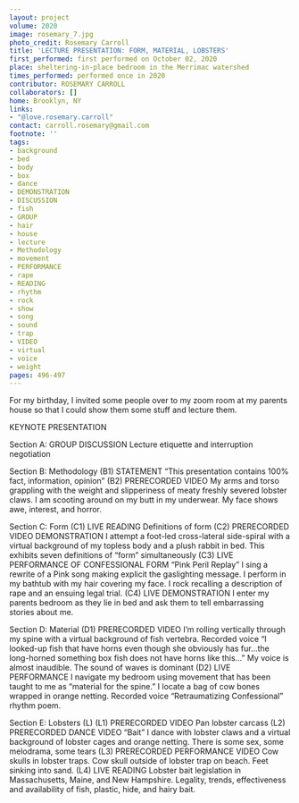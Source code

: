 ```yaml
---
layout: project
volume: 2020
image: rosemary_7.jpg
photo_credit: Rosemary Carroll
title: 'LECTURE PRESENTATION: FORM, MATERIAL, LOBSTERS'
first_performed: first performed on October 02, 2020
place: sheltering-in-place bedroom in the Merrimac watershed
times_performed: performed once in 2020
contributor: ROSEMARY CARROLL
collaborators: []
home: Brooklyn, NY
links:
- "@love.rosemary.carroll"
contact: carroll.rosemary@gmail.com
footnote: ''
tags:
- background
- bed
- body
- box
- dance
- DEMONSTRATION
- DISCUSSION
- fish
- GROUP
- hair
- house
- lecture
- Methodology
- movement
- PERFORMANCE
- rape
- READING
- rhythm
- rock
- show
- song
- sound
- trap
- VIDEO
- virtual
- voice
- weight
pages: 496-497
---
```



For my birthday, I invited some people over to my zoom room at my parents house so that I could show them some stuff and lecture them.

KEYNOTE PRESENTATION

Section A:  GROUP DISCUSSION    Lecture etiquette and interruption negotiation

Section B: Methodology  (B1)  STATEMENT    “This presentation contains 100% fact, information, opinion”    (B2)  PRERECORDED VIDEO    My arms and torso grappling with the weight and slipperiness of meaty freshly severed lobster claws. I am scooting around on my butt in my underwear. My face shows awe, interest, and horror. 

Section C: Form  (C1)  LIVE READING    Definitions of form    (C2)  PRERECORDED VIDEO DEMONSTRATION    I attempt a foot-led cross-lateral side-spiral with a virtual background of my topless body and a plush rabbit in bed. This exhibits seven definitions of “form” simultaneously    (C3)  LIVE PERFORMANCE OF CONFESSIONAL FORM    “Pink Peril Replay” I sing a rewrite of a Pink song making explicit the gaslighting message. I perform in my bathtub with my hair covering my face.  I rock recalling a description of rape and an ensuing legal trial.    (C4)  LIVE DEMONSTRATION    I enter my parents bedroom as they lie in bed and ask them to tell embarrassing stories about me. 

Section D: Material   (D1)  PRERECORDED VIDEO    I’m rolling vertically through my spine with a virtual background of fish vertebra. Recorded voice “I looked-up fish that have horns even though she obviously has fur…the long-horned something box fish does not have horns like this…” My voice is almost inaudible. The sound of waves is dominant    (D2)  LIVE PERFORMANCE    I navigate my bedroom using movement that has been taught to me as “material for the spine.” I locate a bag of cow bones wrapped in orange netting. Recorded voice “Retraumatizing Confessional” rhythm poem. 

Section E: Lobsters (L)  (L1)  PRERECORDED VIDEO    Pan lobster carcass    (L2)    PRERECORDED DANCE VIDEO “Bait” I dance with lobster claws and a virtual background of lobster cages and orange netting. There is some sex, some melodrama, some tears    (L3)  PRERECORDED PERFORMANCE VIDEO    Cow skulls in lobster traps. Cow skull outside of lobster trap on beach. Feet sinking into sand.   (L4)  LIVE READING    Lobster bait legislation in Massachusetts, Maine, and New Hampshire. Legality, trends, effectiveness and availability of fish, plastic, hide, and hairy bait.
